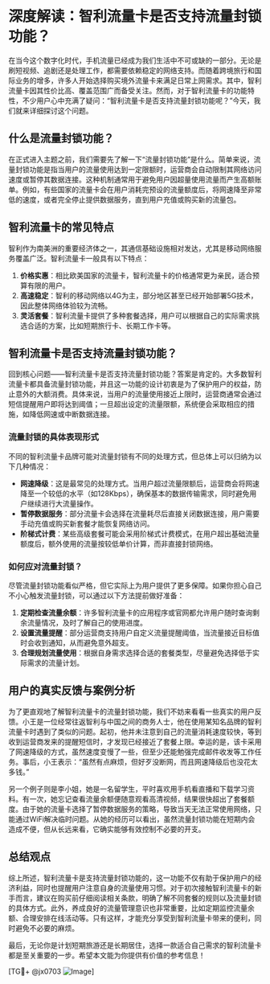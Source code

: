 # 深度解读：智利流量卡是否支持流量封锁功能？

在当今这个数字化时代，手机流量已经成为我们生活中不可或缺的一部分。无论是刷短视频、追剧还是处理工作，都需要依赖稳定的网络支持。而随着跨境旅行和国际业务的增多，许多人开始选择购买境外流量卡来满足日常上网需求。其中，智利流量卡因其性价比高、覆盖范围广而备受关注。然而，对于智利流量卡的功能特性，不少用户心中充满了疑问：“智利流量卡是否支持流量封锁功能呢？”今天，我们就来详细探讨这个问题。

## 什么是流量封锁功能？

在正式进入主题之前，我们需要先了解一下“流量封锁功能”是什么。简单来说，流量封锁功能是指当用户的流量使用达到一定限额时，运营商会自动限制其网络访问速度或暂停其数据连接。这种机制通常用于避免用户因超量使用流量而产生高额账单。例如，有些国家的流量卡会在用户消耗完预设的流量额度后，将网速降至非常低的速度，或者完全停止提供数据服务，直到用户充值或购买新的流量包。

## 智利流量卡的常见特点

智利作为南美洲的重要经济体之一，其通信基础设施相对发达，尤其是移动网络服务覆盖广泛。智利流量卡一般具有以下特点：

1. **价格实惠**：相比欧美国家的流量卡，智利流量卡的价格通常更为亲民，适合预算有限的用户。
2. **高速稳定**：智利的移动网络以4G为主，部分地区甚至已经开始部署5G技术，因此整体网络体验较为流畅。
3. **灵活套餐**：智利流量卡提供了多种套餐选择，用户可以根据自己的实际需求挑选合适的方案，比如短期旅行卡、长期工作卡等。

## 智利流量卡是否支持流量封锁功能？

回到核心问题——智利流量卡是否支持流量封锁功能？答案是肯定的。大多数智利流量卡都具备流量封锁功能，并且这一功能的设计初衷是为了保护用户的权益，防止意外的大额消费。具体来说，当用户的流量使用接近上限时，运营商通常会通过短信提醒用户即将达到阈值；一旦超出设定的流量限额，系统便会采取相应的措施，如降低网速或中断数据连接。

### 流量封锁的具体表现形式

不同的智利流量卡品牌可能对流量封锁有不同的处理方式，但总体上可以归纳为以下几种情况：

- **网速降级**：这是最常见的处理方式。当用户超过流量限额后，运营商会将网速降至一个较低的水平（如128Kbps），确保基本的数据传输需求，同时避免用户继续进行大流量操作。
- **暂停数据服务**：部分流量卡会选择在流量耗尽后直接关闭数据连接，用户需要手动充值或购买新套餐才能恢复网络访问。
- **阶梯式计费**：某些高级套餐可能会采用阶梯式计费模式，在用户超出基础流量额度后，额外使用的流量按较低单价计算，而非直接封锁网络。

### 如何应对流量封锁？

尽管流量封锁功能看似严格，但它实际上为用户提供了更多保障。如果你担心自己不小心触发流量封锁，可以通过以下方法提前做好准备：

1. **定期检查流量余额**：许多智利流量卡的应用程序或官网都允许用户随时查询剩余流量情况，及时了解自己的使用进度。
2. **设置流量提醒**：部分运营商支持用户自定义流量提醒阈值，当流量接近目标值时会收到通知，从而避免意外超支。
3. **合理规划流量使用**：根据自身需求选择合适的套餐类型，尽量避免选择低于实际需求的流量计划。

## 用户的真实反馈与案例分析

为了更直观地了解智利流量卡的流量封锁功能，我们不妨来看看一些真实的用户反馈。小王是一位经常往返智利与中国之间的商务人士，他在使用某知名品牌的智利流量卡时遇到了类似的问题。起初，他并未注意到自己的流量消耗速度较快，等到收到运营商发来的提醒短信时，才发现已经接近了套餐上限。幸运的是，该卡采用了网速降级的方式，虽然速度变慢了一些，但至少还能勉强完成邮件收发等工作任务。事后，小王表示：“虽然有点麻烦，但好歹没断网，而且网速降级后也没花太多钱。”

另一个例子则是李小姐，她是一名留学生，平时喜欢用手机看直播和下载学习资料。有一次，她忘记查看流量余额便随意观看高清视频，结果很快超出了套餐额度。由于她的流量卡选择了暂停数据服务的策略，导致当天无法正常使用网络，只能通过WiFi解决临时问题。从她的经历可以看出，虽然流量封锁功能在短期内会造成不便，但从长远来看，它确实能够有效控制不必要的开支。

## 总结观点

综上所述，智利流量卡是支持流量封锁功能的，这一功能不仅有助于保护用户的经济利益，同时也提醒用户注意自身的流量使用习惯。对于初次接触智利流量卡的新手而言，建议在购买前仔细阅读相关条款，明确了解不同套餐的规则以及流量封锁的具体方式。此外，养成良好的流量管理意识也非常重要，比如定期监控流量余额、合理安排在线活动等。只有这样，才能充分享受到智利流量卡带来的便利，同时避免不必要的麻烦。

最后，无论你是计划短期旅游还是长期居住，选择一款适合自己需求的智利流量卡都是至关重要的一步。希望本文能为你提供有价值的参考信息！

[TG💪+ @jx0703 ![Image](https://github.com/user-attachments/assets/dbca1d08-cadb-493c-b0ec-ad6f7a83f270)]
